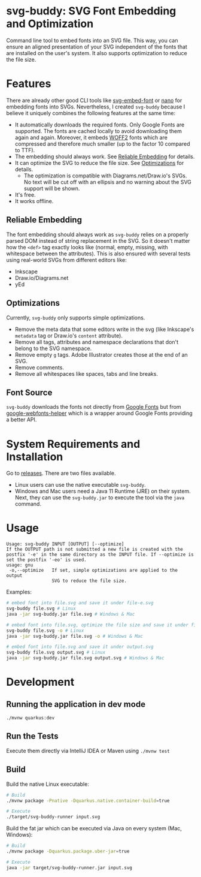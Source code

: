 # svg-buddy: SVG Font Embedding and Optimization

Command line tool to embed fonts into an SVG file. This way, you can ensure an aligned presentation of your SVG independent of the fonts that are installed on the user's system. It also supports optimization to reduce the file size.

# Features

There are already other good CLI tools like [svg-embed-font](https://github.com/BTBurke/svg-embed-font) or [nano](https://www.npmjs.com/package/nanosvg) for embedding fonts into SVGs. Nevertheless, I created `svg-buddy` because I believe it uniquely combines the following features at the same time: 

- It automatically downloads the required fonts. Only Google Fonts are supported. The fonts are cached locally to avoid downloading them again and again. Moreover, it embeds [WOFF2](https://caniuse.com/#search=woff2) fonts which are compressed and therefore much smaller (up to the factor 10 compared to TTF). 
- The embedding should always work. See [Reliable Embedding](#reliable-embedding) for details.
- It can optimize the SVG to reduce the file size. See [Optimizations](#optimizations) for details.
    - The optimization is compatible with Diagrams.net/Draw.io's SVGs. No text will be cut off with an ellipsis and no warning about the SVG support will be shown. 
- It's free.
- It works offline.

## Reliable Embedding

The font embedding should always work as `svg-buddy` relies on a properly parsed DOM instead of string replacement in the SVG. So it doesn't matter how the `<def>` tag exactly looks like (normal, empty, missing, with whitespace between the attributes). This is also ensured with several tests using real-world SVGs from different editors like:
 
 - Inkscape
 - Draw.io/Diagrams.net
 - yEd

## Optimizations

Currently, `svg-buddy` only supports simple optimizations.

- Remove the meta data that some editors write in the svg (like Inkscape's `metadata` tag or Draw.io's `content` attribute).
- Remove all tags, attributes and namespace declarations that don't belong to the SVG namespace.
- Remove empty `g` tags. Adobe Illustrator creates those at the end of an SVG.
- Remove comments.
- Remove all whitespaces like spaces, tabs and line breaks.

## Font Source

`svg-buddy` downloads the fonts not directly from [Google Fonts](https://fonts.google.com/) but from [google-webfonts-helper](https://google-webfonts-helper.herokuapp.com/) which is a wrapper around Google Fonts providing a better API.

# System Requirements and Installation

Go to [releases](https://github.com/phauer/svg-buddy/releases). There are two files available.

- Linux users can use the native executable `svg-buddy`.
- Windows and Mac users need a Java 11 Runtime (JRE) on their system. Next, they can use the `svg-buddy.jar` to execute the tool via the `java` command.

# Usage

```
Usage: svg-buddy INPUT [OUTPUT] [--optimize]
If the OUTPUT path is not submitted a new file is created with the postfix '-e' in the same directory as the INPUT file. If --optimize is set the postfix '-eo' is used.
usage: gnu
 -o,--optimize   If set, simple optimizations are applied to the output
                 SVG to reduce the file size.
```

Examples:

```bash
# embed font into file.svg and save it under file-e.svg
svg-buddy file.svg # Linux
java -jar svg-buddy.jar file.svg # Windows & Mac

# embed font into file.svg, optimize the file size and save it under file-eo.svg
svg-buddy file.svg -o # Linux
java -jar svg-buddy.jar file.svg -o # Windows & Mac

# embed font into file.svg and save it under output.svg
svg-buddy file.svg output.svg # Linux
java -jar svg-buddy.jar file.svg output.svg # Windows & Mac
```

# Development

## Running the application in dev mode

```
./mvnw quarkus:dev
```

## Run the Tests

Execute them directly via IntelliJ IDEA or Maven using `./mvnw test`

## Build

Build the native Linux executable:

```bash
# Build
./mvnw package -Pnative -Dquarkus.native.container-build=true

# Execute
./target/svg-buddy-runner input.svg
```

Build the fat jar which can be executed via Java on every system (Mac, Windows):

```bash
# Build
./mvnw package -Dquarkus.package.uber-jar=true

# Execute
java -jar target/svg-buddy-runner.jar input.svg
```
